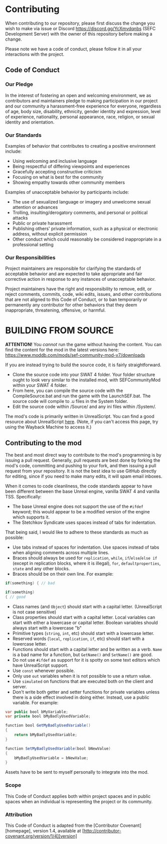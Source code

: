 # Contributing

When contributing to our repository, please first discuss the change you wish to make via issue or Discord https://discord.gg/YcXmvdqnbs (SEFC Development Server) with the owner of this repository before making a change. 

Please note we have a code of conduct, please follow it in all your interactions with the project.

## Code of Conduct

### Our Pledge

In the interest of fostering an open and welcoming environment, we as
contributors and maintainers pledge to making participation in our project and
our community a harassment-free experience for everyone, regardless of age, body
size, disability, ethnicity, gender identity and expression, level of experience,
nationality, personal appearance, race, religion, or sexual identity and
orientation.

### Our Standards

Examples of behavior that contributes to creating a positive environment
include:

* Using welcoming and inclusive language
* Being respectful of differing viewpoints and experiences
* Gracefully accepting constructive criticism
* Focusing on what is best for the community
* Showing empathy towards other community members

Examples of unacceptable behavior by participants include:

* The use of sexualized language or imagery and unwelcome sexual attention or
advances
* Trolling, insulting/derogatory comments, and personal or political attacks
* Public or private harassment
* Publishing others' private information, such as a physical or electronic
  address, without explicit permission
* Other conduct which could reasonably be considered inappropriate in a
  professional setting

### Our Responsibilities

Project maintainers are responsible for clarifying the standards of acceptable
behavior and are expected to take appropriate and fair corrective action in
response to any instances of unacceptable behavior.

Project maintainers have the right and responsibility to remove, edit, or
reject comments, commits, code, wiki edits, issues, and other contributions
that are not aligned to this Code of Conduct, or to ban temporarily or
permanently any contributor for other behaviors that they deem inappropriate,
threatening, offensive, or harmful.

# BUILDING FROM SOURCE #

**ATTENTION!** You *cannot* run the game without having the content. You can find the content for the mod in the latest versions here: https://www.moddb.com/mods/sef-community-mod-v7/downloads  

If you are instead trying to build the source code, it is fairly straightforward.

 * Clone the source code into your SWAT 4 folder. Your folder structure ought to look very similar to the installed mod, with SEFCommunityMod within your SWAT 4 folder.
 * From here, you can compile the source code with the CompileSource.bat and run the game with the LaunchSEF.bat. The source code will compile to .u files in the System folder.
 * Edit the source code within /Source/ and any ini files within /System/.

The mod's code is primarily written in UnrealScript. You can find a good resource about UnrealScript [here](wiki.beyondunreal.com). (Note, if you can't access this page, try using the Wayback Machine to access it.)

## Contributing to the mod

The best and most direct way to contribute to the mod's programming is by issuing a pull request. Generally, pull requests are best done by forking the mod's code, committing and pushing to your fork, and then issuing a pull request from your repository. It is not the best idea to use GitHub directly for editing, since if you need to make many edits, it will spam email inboxes.

When it comes to code cleanliness, the code standards appear to have been different between the base Unreal engine, vanilla SWAT 4 and vanilla TSS. Specifically:

 * The base Unreal engine does not support the use of the `#ifdef` keyword; this would appear to be a modified version of the engine which supports it.
 * The Stetchkov Syndicate uses spaces instead of tabs for indentation.

That being said, I would like to adhere to these standards as much as possible:

 * Use tabs instead of spaces for indentation. Use spaces instead of tabs when aligning comments across multiple lines.
 * Braces should always be used for `replication`, `while`, `if`/`else`/`else if` (except in replication blocks, where it is illegal), `for`, `defaultproperties`, `state` and any other blocks.
 * Braces should be on their own line. For example:

```java
if(something) { // bad

if(something)
{ // good
```

 * Class names (and `Object`) should start with a capital letter. (UnrealScript is not case sensitive)
 * Class properties should start with a capital letter. Local variables can start with either a lowercase or capital letter. Boolean variables should always start with a lowercase "b"
 * Primitive types (`string`, `int`, etc) should start with a lowercase letter.
 * Reserved words (`local`, `replication`, `if`, etc) should start with a lowercase letter.
 * Functions should start with a capital letter and be written as a verb. `Name` is a bad name for a function, but `GetName()` and `SetName()` are good.
 * Do not use `#ifdef` as support for it is spotty on some text editors which have UnrealScript support.
 * Use `const` whenever possible.
 * Only use `out` variables when it is not possible to use a return value.
 * Use `simulated` on functions that are executed both on the client and server.
 * Don't write both getter and setter functions for private variables unless there is a side effect involved in doing either. Instead, use a public variable. For example:

```java
var public bool bMyVariable;
var private bool bMyBadlyUsedVariable;

function bool GetMyBadlyUsedVariable()
{
	return bMyBadlyUsedVariable;
}

function SetMyBadlyUsedVariable(bool bNewValue)
{
	bMyBadlyUsedVariable = bNewValue;
}
```

Assets have to be sent to myself personally to integrate into the mod.

### Scope

This Code of Conduct applies both within project spaces and in public spaces
when an individual is representing the project or its community.

### Attribution

This Code of Conduct is adapted from the [Contributor Covenant][homepage], version 1.4,
available at [http://contributor-covenant.org/version/1/4][version]
